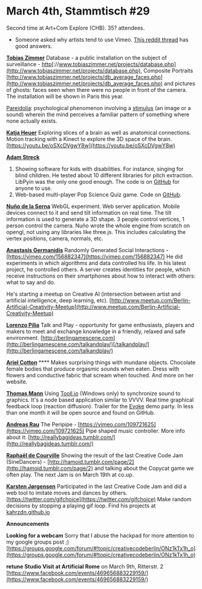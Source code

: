 # **March 4th, Stammtisch #29**

Second time at Art+Com Explore (CHB). 35? attendees.

* Someone asked why artists tend to use Vimeo. [This reddit thread](https://www.reddit.com/r/NoStupidQuestions/comments/2qpzeh/why_do_people_use_vimeo_instead_of_youtube/) has good answers.

[**Tobias Zimmer**](https://twitter.com/tobiaszmr)
Database - a public installation on the subject of surveillance - [http](http://www.tobiaszimmer.net/projects/database.php)[://www.tobiaszimmer.net/projects/database.php](http://www.tobiaszimmer.net/projects/database.php), Composite Portraits [http://www.tobiaszimmer.net/projects/db_average_faces.php](http://www.tobiaszimmer.net/projects/db_average_faces.php) and pictures of ghosts: faces seen when there were no people in front of the camera. The installation will be shown in Paris this year.

[Pareidolia](https://en.wikipedia.org/wiki/Pareidolia): psychological phenomenon involving a [stimulus](https://en.wikipedia.org/wiki/Stimulation) (an image or a sound) wherein the mind perceives a familiar pattern of something where none actually exists.

[**Katja Heuer**](http://www.graphy.eu/)
Exploring slices of a brain as well as anatomical connections. Motion tracking with a Kinect to explore the 3D space of the brain.
[https://youtu.be/oSXcDVgwY8w](https://youtu.be/oSXcDVgwY8w)

[**Adam Streck**](http://justaconcept.org/)

1. Showing software for kids with disabilities. For instance, singing for blind children. He tested about 10 different libraries for pitch extraction. LibPyin was the only one good enough. The code is on [GitHub](https://github.com/xstreck1/LibPyin) for anyone to use.
2. Web-based multi-player Pop Science Quiz game. Code on [GitHub](https://github.com/xstreck1/PopSciQuiz).

[**Nuño de la Serna**](http://action-io.tumblr.com/)
WebGL experiment. Web server application. Mobile devices connect to it and send tilt information on real time. The tilt information is used to generate a 3D shape. 3 people control vertices, 1 person control the camera. Nuño wrote the whole engine from scratch on opengl, not using any libraries like three.js. This includes calculating the vertex positions, camera, normals, etc.

[**Anastasis Germanidis**](http://agermanidis.com/)
Randomly Generated Social Interactions - [https://vimeo.com/156882347](https://vimeo.com/156882347)
He did experiments in which algorithms and data controlled his life. In his latest project, he controlled others. A server creates identities for people, which receive instructions on their smartphones about how to interact with others: what to say and do.

He's starting a meetup on Creative AI (intersection between artist and artificial intelligence, deep learning, etc).
[http://www.meetup.com/Berlin-Artificial-Creativity-Meetup](http://www.meetup.com/Berlin-Artificial-Creativity-Meetup)

[**Lorenzo Pilia**](http://lorenzo.pilia.it/)
Talk and Play - opportunity for game enthusiasts, players and makers to meet and exchange knowledge in a friendly, relaxed and safe environment. [http://berlingamescene.com](http://berlingamescene.com/talkandplay/)[/talkandplay/](http://berlingamescene.com/talkandplay/)

[**Ariel Cotton**](http://www.argoncobalt.com/) ****
Makes surprising things with mundane objects. Chocolate female bodies that produce orgasmic sounds when eaten. Dress with flowers and conductive fabric that scream when touched. And more on her website.

[**Thomas Mann**](https://twitter.com/pixtur)
Using [Tooll.io](http://tooll.io/) (Windows only) to synchronize sound to graphics. It's a node based application similar to VVVV. Real time graphical feedback loop (reaction diffusion). Trailer for the [Evoke](https://www.evoke.eu/2015/) demo party. In less than one month it will be open source and found on GitHub.

[**Andreas Rau**](http://andreasrau.eu/)
The Peripipe - [https://vimeo.com/109721625](https://vimeo.com/109721625) Pipe shaped music controller. More info about it: [http://reallybagideas.tumblr.com/](http://reallybagideas.tumblr.com/)

[**Raphaël de Courville**](https://twitter.com/sableraph)
Showing the result of the last Creative Code Jam (SineDancers) - [http://hamoid.tumblr.com/page/2](http://hamoid.tumblr.com/page/2) and talking about the Copycat game we often play. The next Jam is on March 19th at co.up.

[**Karsten Jørgensen**](https://twitter.com/kahrzdn)
Participated in the last Creative Code Jam and did a web tool to imitate moves and dances by others.
[https://twitter.com/gifchoice](https://twitter.com/gifchoice) Make random decisions by stopping a playing gif loop.
Find his projects at [kahrzdn.github.io](https://kahrzdn.github.io/)


**Announcements**

**Looking for a webcam**
Sorry that I abuse the hackpad for more attention to my google groups post ;)
[https://groups.google.com/forum/#!topic/creativecodeberlin/ONz1kTx1h_o](https://groups.google.com/forum/#!topic/creativecodeberlin/ONz1kTx1h_o)

**retune Studio Visit at Artificial Rome** on March 9th, Ritterstr. 2
[https://www.facebook.com/events/469656883229159/](https://www.facebook.com/events/469656883229159/)



